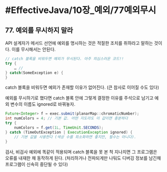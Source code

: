 # #EffectiveJava/10장_예외/77예외무시


## 77. 예외를 무시하지 말라

API 설계자가 메서드 선언에 예외를 명시하는 것은 적절한 조치를 취하라고 말하는 것이다. 이를 무시해서는 안된다.

```java
// catch 블록을 비워두면 예외가 무시된다. 아주 의심스러운 코드!!
try {
	… //
} catch(SomeException e) {
}
```

catch 블록을 비워두면 예외가 존재할 이유가 없어진다. (큰 참사로 이어질 수도 있다)

예외를 무시하기로 했다면 catch 블록 안에 그렇게 결정한 이유를 주석으로 남기고 예외 변수의 이름도 ignored로 바꿔놓자.

```java
Future<Integer> f = exec.submit(planarMap::chromaticNumber);
int numColors = 4; // 기본 값. 어떤 지도라도 이 값이면 충분하다
try {
	numColors = f.get(1L, TimeUnit.SECONDS);
} catch (TimeOutException | ExecutionException ignored) {
	// 기본 값을 사용한다 (색상 수를 최소화하면 좋지만, 필수는 아니다).
}
```

검사, 비검사 예외에 똑같이 적용되며 catch 블록을 못 본 척 지나치면 그 프로그램은 오류를 내재한 채 동작하게 된다. (처리하거나 전파되게만 나둬도 디버깅 정보를 남긴채 프로그램이 신속히 중단될 수 있다)



